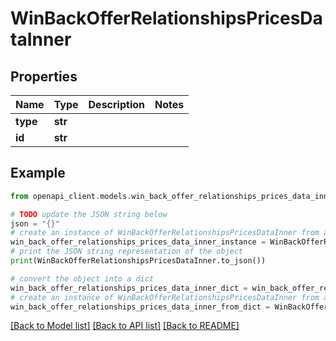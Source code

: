 # WinBackOfferRelationshipsPricesDataInner


## Properties

Name | Type | Description | Notes
------------ | ------------- | ------------- | -------------
**type** | **str** |  | 
**id** | **str** |  | 

## Example

```python
from openapi_client.models.win_back_offer_relationships_prices_data_inner import WinBackOfferRelationshipsPricesDataInner

# TODO update the JSON string below
json = "{}"
# create an instance of WinBackOfferRelationshipsPricesDataInner from a JSON string
win_back_offer_relationships_prices_data_inner_instance = WinBackOfferRelationshipsPricesDataInner.from_json(json)
# print the JSON string representation of the object
print(WinBackOfferRelationshipsPricesDataInner.to_json())

# convert the object into a dict
win_back_offer_relationships_prices_data_inner_dict = win_back_offer_relationships_prices_data_inner_instance.to_dict()
# create an instance of WinBackOfferRelationshipsPricesDataInner from a dict
win_back_offer_relationships_prices_data_inner_from_dict = WinBackOfferRelationshipsPricesDataInner.from_dict(win_back_offer_relationships_prices_data_inner_dict)
```
[[Back to Model list]](../README.md#documentation-for-models) [[Back to API list]](../README.md#documentation-for-api-endpoints) [[Back to README]](../README.md)


